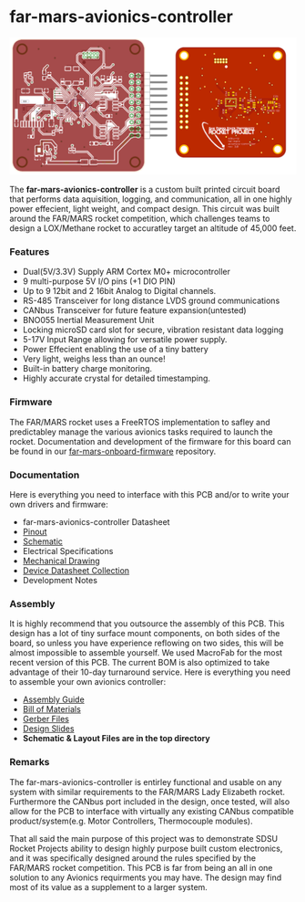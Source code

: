 # far-mars-avionics-controller

![](https://raw.githubusercontent.com/SDSURocketProject/far-mars-avionics-pcb/master/images/header.png)

The **far-mars-avionics-controller** is a custom built printed circuit board that performs data aquisition, logging, and communication, all in one highly power effecient, light weight, and compact design. This circuit was built around the FAR/MARS rocket competition, which challenges teams to design a LOX/Methane rocket to accuratley target an altitude of 45,000 feet.

### Features
* Dual(5V/3.3V) Supply ARM Cortex M0+ microcontroller
* 9 multi-purpose 5V I/O pins (+1 DIO PIN)
* Up to 9 12bit and 2 16bit Analog to Digital channels.
* RS-485 Transceiver for long distance LVDS ground communications
* CANbus Transceiver for future feature expansion(untested)
* BNO055 Inertial Measurement Unit
* Locking microSD card slot for secure, vibration resistant data logging
* 5-17V Input Range allowing for versatile power supply.
* Power Effecient enabling the use of a tiny battery
* Very light, weighs less than an ounce!
* Built-in battery charge monitoring.
* Highly accurate crystal for detailed timestamping.

### Firmware

The FAR/MARS rocket uses a FreeRTOS implementation to safley and predictabley manage the various avionics tasks required to launch the rocket. Documentation and development of the firmware for this board can be found in our [far-mars-onboard-firmware](https://github.com/SDSURocketProject/far-mars-onboard-firmware) repository. 

### Documentation
Here is everything you need to interface with this PCB and/or to write your own drivers and firmware:
* far-mars-avionics-controller Datasheet
* [Pinout](https://github.com/SDSURocketProject/far-mars-avionics-pcb/blob/master/documentation/pinout.pdf "Pinout")
* [Schematic](https://github.com/SDSURocketProject/far-mars-avionics-pcb/blob/master/documentation/schematic.pdf "Schematic")
* Electrical Specifications
* [Mechanical Drawing](https://github.com/SDSURocketProject/far-mars-avionics-pcb/blob/master/documentation/mech_drawing.pdf "Drawing")
* [Device Datasheet Collection](https://github.com/SDSURocketProject/far-mars-avionics-pcb/tree/master/documentation/Datasheets "Device Datasheet Collection")
* Development Notes

### Assembly
It is highly recommend that you outsource the assembly of this PCB. This design has a lot of tiny surface mount components, on both sides of the board, so unless you have experience reflowing on two sides, this will be almost impossible to assemble yourself. We used MacroFab for the most recent version of this PCB. The current BOM is also optimized to take advantage of their 10-day turnaround service. Here is everything you need to assemble your own avionics controller:
* [Assembly Guide](https://github.com/SDSURocketProject/far-mars-avionics-pcb/tree/master/assembly#assembly-guide "Instructions")
* [Bill of Materials](https://github.com/SDSURocketProject/far-mars-avionics-pcb/tree/master/assembly/BOM#bill-of-materials "Bill of Materials")
* [Gerber Files](https://github.com/SDSURocketProject/far-mars-avionics-pcb/tree/master/assembly/Gerbers)
* [Design Slides](https://github.com/SDSURocketProject/far-mars-avionics-pcb/blob/master/assembly/Physical%20Summary.pdf "Physical Summary")
* **Schematic & Layout Files are in the top directory**

### Remarks
The far-mars-avionics-controller is entirley functional and usable on any system with similar requirements to the FAR/MARS Lady Elizabeth rocket. Furthermore the CANbus port included in the design, once tested, will also allow for the PCB to interface with virtually any existing CANbus compatible product/system(e.g. Motor Controllers, Thermocouple modules). 

That all said the main purpose of this project was to demonstrate SDSU Rocket Projects ability to design highly purpose built custom electronics, and it was specifically designed around the rules specified by the FAR/MARS rocket competition. This PCB is far from being an all in one solution to any Avionics requirments you may have. The design may find most of its value as a supplement to a larger system. 



